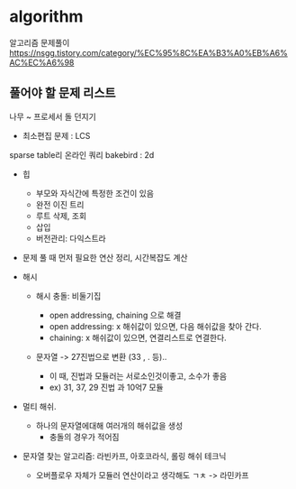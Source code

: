 # algorithm

알고리즘 문제풀이
https://nsgg.tistory.com/category/%EC%95%8C%EA%B3%A0%EB%A6%AC%EC%A6%98

## **풀어야 할 문제 리스트**

나무 ~
프로세서
돌 던지기

-   최소편집 문제 : LCS

sparse table리
온라인 쿼리
bakebird : 2d

-   힙

    -   부모와 자식간에 특정한 조건이 있음
    -   완전 이진 트리
    -   루트 삭제, 조회
    -   삽입
    -   버전관리: 다익스트라

-   문제 풀 때 먼저 필요한 연산 정리, 시간복잡도 계산

-   해시

    -   해시 충돌: 비둘기집

        -   open addressing, chaining 으로 해결
        -   open addressing: x 해쉬값이 있으면, 다음 해쉬값을 찾아 간다.
        -   chaining: x 해쉬값이 있으면, 연결리스트로 연결한다.

    -   문자열 -> 27진법으로 변환 (33 , . 등)..
        -   이 때, 진법과 모듈러는 서로소인것이좋고, 소수가 좋음
        -   ex) 31, 37, 29 진법 과 10억7 모듈

-   멀티 해쉬.

    -   하나의 문자열에대해 여러개의 해쉬값을 생성
        -   충돌의 경우가 적어짐

-   문자열 찾는 알고리즘: 라빈카프, 아호코라식, 롤링 해쉬 테크닉
    -   오버플로우 자체가 모듈러 연산이라고 생각해도 ㄱㅊ -> 라민카프

